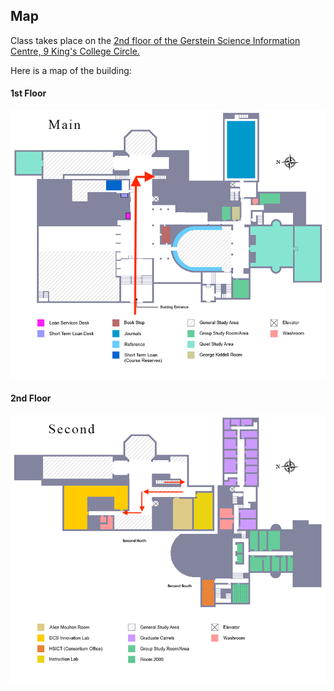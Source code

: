 Map
---

Class takes place on the [2nd floor of the Gerstein Science Information Centre, 9 King's College Circle.](https://gerstein.library.utoronto.ca/spaces/dept-computer-science-innovation-lab-dcsil)

Here is a map of the building:

#### 1st Floor
![First floor map showing the entrance, towards the stair case on the far right down the cooridor from the entrance](./first_floor.png)

#### 2nd Floor
![Second floor showing an exit from the stairs, turn right then immediately right. In front is a large room, the entrance is around a corner on the left](./second_floor.png)